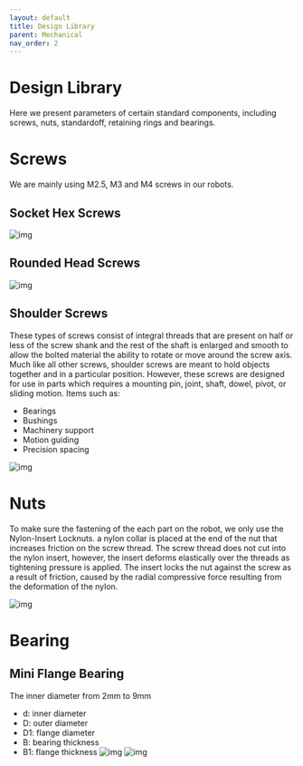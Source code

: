 ```yaml
---
layout: default
title: Design Library
parent: Mechanical
nav_order: 2
---
```

# Design Library
Here we present parameters of certain standard components, including screws, nuts, standardoff, retaining rings and bearings. 

# Screws
We are mainly using M2.5, M3 and M4 screws in our robots.

## Socket Hex Screws

![img](pictures\design_library\Hex_screw.png)

## Rounded Head Screws

![img](pictures\design_library\rounded_head_screw.png)

## Shoulder Screws
These types of screws consist of integral threads that are present on half or less of the screw shank and the rest of the shaft is enlarged and smooth to allow the bolted material the ability to rotate or move around the screw axis.
Much like all other screws, shoulder screws are meant to hold objects together and in a particular position. However, these screws are designed for use in parts which requires a mounting pin, joint, shaft, dowel, pivot, or sliding motion. 
Items such as:

 - Bearings
 - Bushings
 - Machinery support
 - Motion guiding
 - Precision spacing

![img](pictures\design_library\shoulder_screw.png)

# Nuts
To make sure the fastening of the each part on the robot, we only use the Nylon-Insert Locknuts. a nylon collar is placed at the end of the nut that increases friction on the screw thread. The screw thread does not cut into the nylon insert, however, the insert deforms elastically over the threads as tightening pressure is applied. The insert locks the nut against the screw as a result of friction, caused by the radial compressive force resulting from the deformation of the nylon. 

![img](pictures\design_library\locknuts.png)

# Bearing

## Mini Flange Bearing
The inner diameter from 2mm to 9mm
 - d: inner diameter
 - D: outer diameter
 - D1: flange diameter
 - B: bearing thickness
 - B1: flange thickness
![img](pictures\design_library\flange_bearing_01.png)
![img](pictures\design_library\flange_bearing_02.jpg)